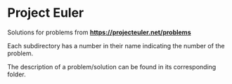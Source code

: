 # Project Euler

Solutions for problems from **https://projecteuler.net/problems**

Each subdirectory has a number in their name indicating the number of the problem.

The description of a problem/solution can be found in its corresponding folder.

